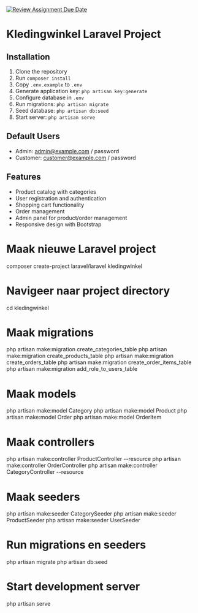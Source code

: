 [![Review Assignment Due Date](https://classroom.github.com/assets/deadline-readme-button-22041afd0340ce965d47ae6ef1cefeee28c7c493a6346c4f15d667ab976d596c.svg)](https://classroom.github.com/a/yt4LKvL_)

# Kledingwinkel Laravel Project

## Installation

1. Clone the repository
2. Run `composer install`
3. Copy `.env.example` to `.env`
4. Generate application key: `php artisan key:generate`
5. Configure database in `.env`
6. Run migrations: `php artisan migrate`
7. Seed database: `php artisan db:seed`
8. Start server: `php artisan serve`

## Default Users
- Admin: admin@example.com / password
- Customer: customer@example.com / password

## Features
- Product catalog with categories
- User registration and authentication
- Shopping cart functionality
- Order management
- Admin panel for product/order management
- Responsive design with Bootstrap

# Maak nieuwe Laravel project
composer create-project laravel/laravel kledingwinkel

# Navigeer naar project directory
cd kledingwinkel

# Maak migrations
php artisan make:migration create_categories_table
php artisan make:migration create_products_table
php artisan make:migration create_orders_table
php artisan make:migration create_order_items_table
php artisan make:migration add_role_to_users_table

# Maak models
php artisan make:model Category
php artisan make:model Product
php artisan make:model Order
php artisan make:model OrderItem

# Maak controllers
php artisan make:controller ProductController --resource
php artisan make:controller OrderController
php artisan make:controller CategoryController --resource

# Maak seeders
php artisan make:seeder CategorySeeder
php artisan make:seeder ProductSeeder
php artisan make:seeder UserSeeder

# Run migrations en seeders
php artisan migrate
php artisan db:seed

# Start development server
php artisan serve
